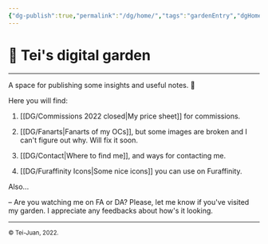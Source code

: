 ```yaml
---
{"dg-publish":true,"permalink":"/dg/home/","tags":"gardenEntry","dgHomeLink":true,"dgPassFrontmatter":false}
---
```



# 🌱 Tei's digital garden
____
A space for publishing some insights and useful notes. 🌿

Here you will find:
1. [[DG/Commissions 2022 closed|My price sheet]] for commissions.

1. [[DG/Fanarts|Fanarts of my OCs]], but some images are broken and I can't figure out why. Will fix it soon.

1. [[DG/Contact|Where to find me]], and ways for contacting me.

1. [[DG/Furaffinity Icons|Some nice icons]] you can use on Furaffinity.

Also...

– Are you watching me on FA or DA?
Please, let me know if you've visited my garden. I appreciate any feedbacks about how's it looking.
____
<sub>© Tei-Juan, 2022.</sub>